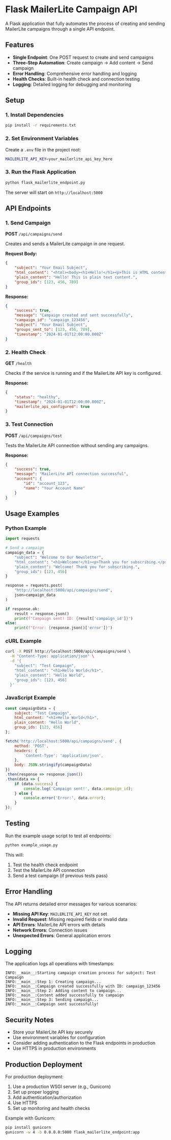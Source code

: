# Flask MailerLite Campaign API

A Flask application that fully automates the process of creating and sending MailerLite campaigns through a single API endpoint.

## Features

- **Single Endpoint**: One POST request to create and send campaigns
- **Three-Step Automation**: Create campaign → Add content → Send campaign
- **Error Handling**: Comprehensive error handling and logging
- **Health Checks**: Built-in health check and connection testing
- **Logging**: Detailed logging for debugging and monitoring

## Setup

### 1. Install Dependencies

```bash
pip install -r requirements.txt
```

### 2. Set Environment Variables

Create a `.env` file in the project root:

```bash
MAILERLITE_API_KEY=your_mailerlite_api_key_here
```

### 3. Run the Flask Application

```bash
python flask_mailerlite_endpoint.py
```

The server will start on `http://localhost:5000`

## API Endpoints

### 1. Send Campaign
**POST** `/api/campaigns/send`

Creates and sends a MailerLite campaign in one request.

**Request Body:**
```json
{
    "subject": "Your Email Subject",
    "html_content": "<html><body><h1>Hello!</h1><p>This is HTML content.</p></body></html>",
    "plain_content": "Hello! This is plain text content.",
    "group_ids": [123, 456, 789]
}
```

**Response:**
```json
{
    "success": true,
    "message": "Campaign created and sent successfully",
    "campaign_id": "campaign_123456",
    "subject": "Your Email Subject",
    "groups_sent_to": [123, 456, 789],
    "timestamp": "2024-01-01T12:00:00.000Z"
}
```

### 2. Health Check
**GET** `/health`

Checks if the service is running and if the MailerLite API key is configured.

**Response:**
```json
{
    "status": "healthy",
    "timestamp": "2024-01-01T12:00:00.000Z",
    "mailerlite_api_configured": true
}
```

### 3. Test Connection
**POST** `/api/campaigns/test`

Tests the MailerLite API connection without sending any campaigns.

**Response:**
```json
{
    "success": true,
    "message": "MailerLite API connection successful",
    "account": {
        "id": "account_123",
        "name": "Your Account Name"
    }
}
```

## Usage Examples

### Python Example

```python
import requests

# Send a campaign
campaign_data = {
    "subject": "Welcome to Our Newsletter",
    "html_content": "<h1>Welcome!</h1><p>Thank you for subscribing.</p>",
    "plain_content": "Welcome! Thank you for subscribing.",
    "group_ids": [123, 456]
}

response = requests.post(
    "http://localhost:5000/api/campaigns/send",
    json=campaign_data
)

if response.ok:
    result = response.json()
    print(f"Campaign sent! ID: {result['campaign_id']}")
else:
    print(f"Error: {response.json()['error']}")
```

### cURL Example

```bash
curl -X POST http://localhost:5000/api/campaigns/send \
  -H "Content-Type: application/json" \
  -d '{
    "subject": "Test Campaign",
    "html_content": "<h1>Hello World</h1>",
    "plain_content": "Hello World",
    "group_ids": [123, 456]
  }'
```

### JavaScript Example

```javascript
const campaignData = {
    subject: "Test Campaign",
    html_content: "<h1>Hello World</h1>",
    plain_content: "Hello World",
    group_ids: [123, 456]
};

fetch('http://localhost:5000/api/campaigns/send', {
    method: 'POST',
    headers: {
        'Content-Type': 'application/json',
    },
    body: JSON.stringify(campaignData)
})
.then(response => response.json())
.then(data => {
    if (data.success) {
        console.log('Campaign sent!', data.campaign_id);
    } else {
        console.error('Error:', data.error);
    }
});
```

## Testing

Run the example usage script to test all endpoints:

```bash
python example_usage.py
```

This will:
1. Test the health check endpoint
2. Test the MailerLite API connection
3. Send a test campaign (if previous tests pass)

## Error Handling

The API returns detailed error messages for various scenarios:

- **Missing API Key**: `MAILERLITE_API_KEY` not set
- **Invalid Request**: Missing required fields or invalid data
- **API Errors**: MailerLite API errors with details
- **Network Errors**: Connection issues
- **Unexpected Errors**: General application errors

## Logging

The application logs all operations with timestamps:

```
INFO:__main__:Starting campaign creation process for subject: Test Campaign
INFO:__main__:Step 1: Creating campaign...
INFO:__main__:Campaign created successfully with ID: campaign_123456
INFO:__main__:Step 2: Adding content to campaign...
INFO:__main__:Content added successfully to campaign
INFO:__main__:Step 3: Sending campaign...
INFO:__main__:Campaign sent successfully!
```

## Security Notes

- Store your MailerLite API key securely
- Use environment variables for configuration
- Consider adding authentication to the Flask endpoints in production
- Use HTTPS in production environments

## Production Deployment

For production deployment:

1. Use a production WSGI server (e.g., Gunicorn)
2. Set up proper logging
3. Add authentication/authorization
4. Use HTTPS
5. Set up monitoring and health checks

Example with Gunicorn:
```bash
pip install gunicorn
gunicorn -w 4 -b 0.0.0.0:5000 flask_mailerlite_endpoint:app
``` 